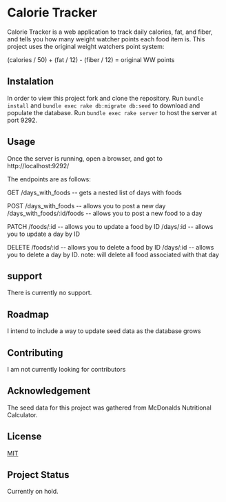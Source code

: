 # Calorie Tracker

Calorie Tracker is a web application to track daily calories, fat, and fiber, and tells you how many weight watcher points each food item is. This project uses the original weight watchers point system:

(calories / 50) + (fat / 12) - (fiber / 12) = original WW points

## Instalation

In order to view this project fork and clone the repository.
Run `bundle install` and `bundle exec rake db:migrate db:seed` to download and populate the database.
Run `bundle exec rake server` to host the server at port 9292.

## Usage

Once the server is running, open a browser, and got to http://localhost:9292/

The endpoints are as follows:

GET
/days_with_foods -- gets a nested list of days with foods

POST
/days_with_foods -- allows you to post a new day
/days_with_foods/:id/foods -- allows you to post a new food to a day

PATCH
/foods/:id -- allows you to update a food by ID
/days/:id -- allows you to update a day by ID

DELETE
/foods/:id -- allows you to delete a food by ID
/days/:id -- allows you to delete a day by ID. note: will delete all food associated with that day

## support

There is currently no support.

## Roadmap

I intend to include a way to update seed data as the database grows

## Contributing

I am not currently looking for contributors

## Acknowledgement

The seed data for this project was gathered from McDonalds Nutritional Calculator.

## License

[MIT](https://choosealicense.com/licenses/mit/)

## Project Status

Currently on hold.
